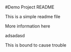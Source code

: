 #Demo Project README

This is a simple readme file

More information here

adsadasd

This is bound to cause trouble
